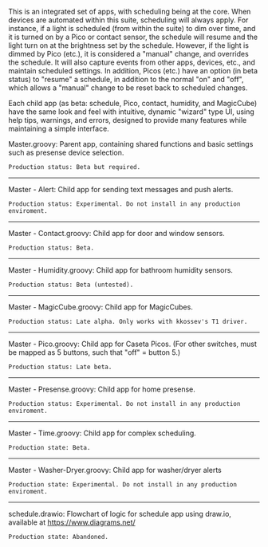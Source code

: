 This is an integrated set of apps, with scheduling being at the core. When devices are automated within this suite, scheduling will always apply. For instance, if a light is scheduled (from within the suite) to dim over time, and it is turned on by a Pico or contact sensor, the schedule will resume and the light turn on at the brightness set by the schedule. However, if the light is dimmed by Pico (etc.), it is considered a "manual" change, and overrides the schedule. It will also capture events from other apps, devices, etc., and maintain scheduled settings. In addition, Picos (etc.) have an option (in beta status) to "resume" a schedule, in addition to the normal "on" and "off", which allows a "manual" change to be reset back to scheduled changes.

Each child app (as beta: schedule, Pico, contact, humidity, and MagicCube) have the same look and feel with intuitive, dynamic "wizard" type UI, using help tips, warnings, and errors, designed to provide many features while maintaining a simple interface.

Master.groovy:
	Parent app, containing shared functions and basic settings such as presense device selection.

	Production status: Beta but required.
------------------------------------------------
Master - Alert:
	Child app for sending text messages and push alerts.

	Production status: Experimental. Do not install in any production enviroment.
------------------------------------------------
Master - Contact.groovy:
	Child app for door and window sensors.

	Production status: Beta.
------------------------------------------------
Master - Humidity.groovy:
	Child app for bathroom humidity sensors.

	Production status: Beta (untested).
------------------------------------------------
Master - MagicCube.groovy:
	Child app for MagicCubes.

	Production status: Late alpha. Only works with kkossev's T1 driver.
------------------------------------------------
Master - Pico.groovy:
	Child app for Caseta Picos. (For other switches, must be mapped as 5 buttons, such that "off" = button 5.)

	Production status: Late beta.
------------------------------------------------
Master - Presense.groovy:
	Child app for home presense.

	Production status: Experimental. Do not install in any production enviroment.
------------------------------------------------
Master - Time.groovy:
	Child app for complex scheduling.

	Production state: Beta.
------------------------------------------------
Master - Washer-Dryer.groovy:
	Child app for washer/dryer alerts

	Production state: Experimental. Do not install in any production enviroment.
------------------------------------------------
schedule.drawio:
	Flowchart of logic for schedule app using draw.io, available at https://www.diagrams.net/

	Production state: Abandoned.
